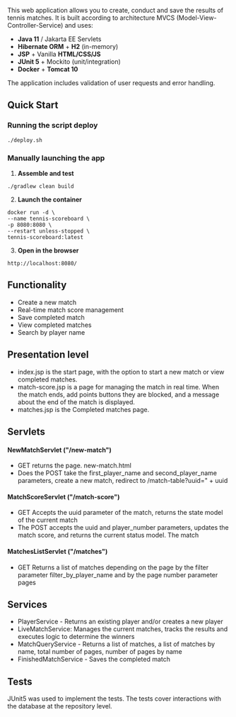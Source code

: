 This web application allows you to create, conduct and save the results of tennis matches. It is built according to
architecture
MVCS (Model-View-Controller-Service) and uses:

- **Java 11** / Jakarta EE Servlets
- **Hibernate ORM** + **H2** (in-memory)
- **JSP** + Vanilla **HTML/CSS/JS**
- **JUnit 5** + Mockito (unit/integration)
- **Docker** + **Tomcat 10**

The application includes validation of user requests and error handling.

## Quick Start

### Running the script deploy

`./deploy.sh`

### Manually launching the app

1. **Assemble and test**

`./gradlew clean build`

2. **Launch the container**

```docker build -t tennis-scoreboard:latest .
docker run -d \
--name tennis-scoreboard \
-p 8080:8080 \
--restart unless-stopped \
tennis-scoreboard:latest
```

3. **Open in the browser**

`http://localhost:8080/`

## Functionality

- Create a new match
- Real-time match score management
- Save completed match
- View completed matches
- Search by player name

## Presentation level

- index.jsp is the start page, with the option to start a new match or view completed matches.
- match-score.jsp is a page for managing the match in real time. When the match ends, add points buttons
  they are blocked, and a message about the end of the match is displayed.
- matches.jsp is the Completed matches page.

## Servlets

#### NewMatchServlet ("/new-match")

- GET returns the page. new-match.html
- Does the POST take the first_player_name and second_player_name parameters, create a new match, redirect to
  /match-table?uuid=" + uuid

#### MatchScoreServlet ("/match-score")

- GET Accepts the uuid parameter of the match, returns the state model of the current match
- The POST accepts the uuid and player_number parameters, updates the match score, and returns the current status model.
  The match

#### MatchesListServlet ("/matches")

- GET Returns a list of matches depending on the page by the filter parameter filter_by_player_name and by the page
  number parameter pages

## Services

- PlayerService - Returns an existing player and/or creates a new player
- LiveMatchService: Manages the current matches, tracks the results and executes logic to determine the winners
- MatchQueryService - Returns a list of matches, a list of matches by name, total number of pages, number of pages by
  name
- FinishedMatchService - Saves the completed match

## Tests

JUnit5 was used to implement the tests. The tests cover interactions with the database at the repository level.